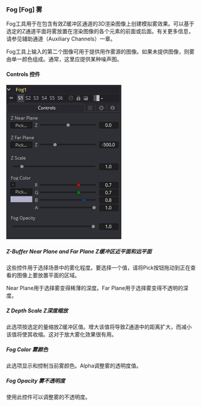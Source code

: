 ### Fog [Fog] 雾

Fog工具用于在包含有效Z缓冲区通道的3D渲染图像上创建模拟雾效果。可以基于选定的Z通道平面将雾放置在渲染图像的各个元素的前面或后面。有关更多信息，请参见辅助通道（Auxiliary Channels）一章。

Fog工具上输入的第二个图像可用于提供用作雾源的图像。如果未提供图像，则雾由单一颜色组成。通常，这里应提供某种噪声图。

#### Controls 控件

![Fog_Controls](images/Fog_Controls.png)

##### Z-Buffer Near Plane and Far Plane Z缓冲区近平面和远平面

这些控件用于选择场景中的雾化程度。要选择一个值，请将Pick按钮拖动到正在查看的图像上要放置平面的区域。

Near Plane用于选择雾变得稀薄的深度。Far Plane用于选择雾变得不透明的深度。

##### Z Depth Scale Z深度缩放

此选项按选定的量缩放Z缓冲区值。增大该值将导致Z通道中的距离扩大，而减小该值将使其收缩。这对于放大雾化效果很有用。

##### Fog Color 雾颜色

此选项显示和控制当前雾颜色。Alpha调整雾的透明度值。

##### Fog Opacity 雾不透明度

使用此控件可以调整雾的不透明度。
